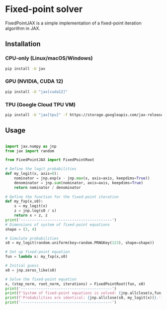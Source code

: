 # Fixed-point solver
FixedPointJAX is a simple implementation of a fixed-point iteration algorithm in JAX.

## Installation

### CPU-only (Linux/macOS/Windows)
```bash
pip install -U jax
```

### GPU (NVIDIA, CUDA 12)
```bash
pip install -U "jax[cuda12]"
```

### TPU (Google Cloud TPU VM)
```bash
pip install -U "jax[tpu]" -f https://storage.googleapis.com/jax-releases/libtpu_releases.html
```

## Usage

```python

import jax.numpy as jnp
from jax import random

from FixedPointJAX import FixedPointRoot

# Define the logit probabilities
def my_logit(x, axis=0):
	nominator = jnp.exp(x - jnp.max(x, axis=axis, keepdims=True))
	denominator = jnp.sum(nominator, axis=axis, keepdims=True)
	return nominator / denominator
	
# Define the function for the fixed-point iteration
def my_fxp(x,s0):
	s = my_logit(x)
	z = jnp.log(s0 / s)
	return x + z, z
print('-----------------------------------------')
# Dimensions of system of fixed-point equations
shape = (3, 4)

# Simulate probabilities
s0 = my_logit(random.uniform(key=random.PRNGKey(123), shape=shape))

# Set up fixed-point equation
fun = lambda x: my_fxp(x,s0)

# Initial guess
x0 = jnp.zeros_like(s0)

# Solve the fixed-point equation
x, (step_norm, root_norm, iterations) = FixedPointRoot(fun, x0)
print('-----------------------------------------')
print(f'System of fixed-point equations is solved: {jnp.allclose(x,fun(x)[0])}.')
print(f'Probabilities are identical: {jnp.allclose(s0, my_logit(x))}.')
print('-----------------------------------------')
```